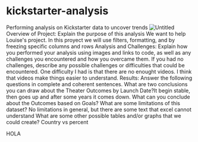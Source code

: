 # kickstarter-analysis
Performing analysis on Kickstarter data to uncover trends
![Untitled](https://user-images.githubusercontent.com/71470238/123530851-c57a6900-d6c4-11eb-94d9-540cdca8f21e.png)
Overview of Project: Explain the purpose of this analysis
We want to help Louise's project. In this proyect we will use filters, formatting, and by freezing specific columns and rows
Analysis and Challenges: Explain how you performed your analysis using images and links to code, as well as any challenges you encountered and how you overcame them. If you had no challenges, describe any possible challenges or difficulties that could be encountered.
One difficulty I had is that there are no enought videos. I think that videos make things easier to understand.
Results: Answer the following questions in complete and coherent sentences.
What are two conclusions you can draw about the Theater Outcomes by Launch Date?It begin stable, then goes up and after some years it comes down.
What can you conclude about the Outcomes based on Goals?
What are some limitations of this dataset? No limitations in general, but there are some text that excel cannot understand
What are some other possible tables and/or graphs that we could create? Country vs percent



HOLA
